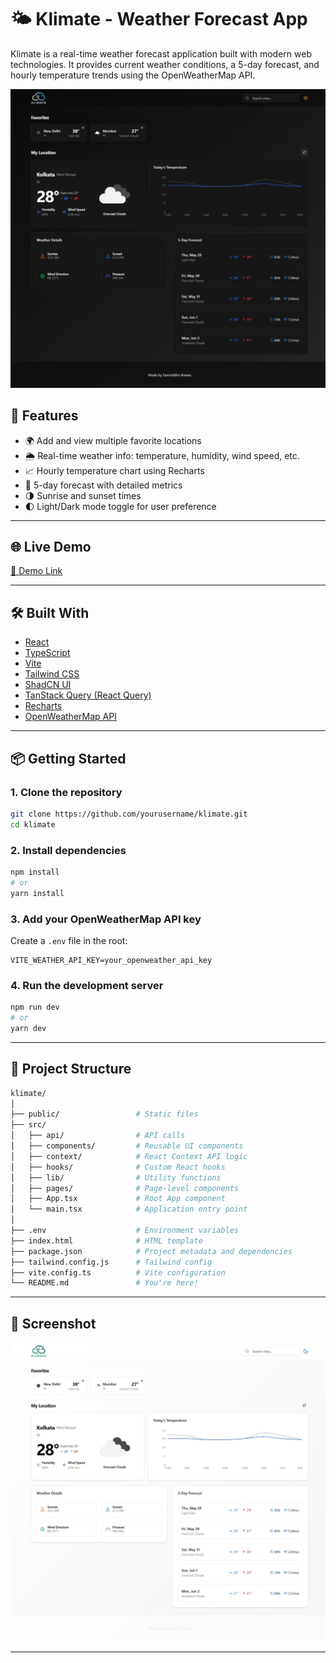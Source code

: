 # 🌤️ Klimate - Weather Forecast App

Klimate is a real-time weather forecast application built with modern web technologies. It provides current weather conditions, a 5-day forecast, and hourly temperature trends using the OpenWeatherMap API.

![App Screenshot - Dark Mode](./public/klimate_dark.jpeg)

## 🚀 Features

- 🌍 Add and view multiple favorite locations
- 🌦️ Real-time weather info: temperature, humidity, wind speed, etc.
- 📈 Hourly temperature chart using Recharts
- 📅 5-day forecast with detailed metrics
- 🌗 Sunrise and sunset times
- 🌓 Light/Dark mode toggle for user preference

---

## 🌐 Live Demo

[🔗 Demo Link](https://klimate-samriddho.netlify.app/) 

---

## 🛠️ Built With

- [React](https://reactjs.org/)
- [TypeScript](https://www.typescriptlang.org/)
- [Vite](https://vitejs.dev/)
- [Tailwind CSS](https://tailwindcss.com/)
- [ShadCN UI](https://ui.shadcn.com/)
- [TanStack Query (React Query)](https://tanstack.com/query/latest)
- [Recharts](https://recharts.org/en-US/)
- [OpenWeatherMap API](https://openweathermap.org/api)

---




## 📦 Getting Started

### 1. Clone the repository

```bash
git clone https://github.com/yourusername/klimate.git
cd klimate
```

### 2. Install dependencies

```bash
npm install
# or
yarn install
```

### 3. Add your OpenWeatherMap API key

Create a `.env` file in the root:

```env
VITE_WEATHER_API_KEY=your_openweather_api_key
```

### 4. Run the development server

```bash
npm run dev
# or
yarn dev
```

---

## 📂 Project Structure

```bash
klimate/
│
├── public/                 # Static files
├── src/
│   ├── api/                # API calls
│   ├── components/         # Reusable UI components
│   ├── context/            # React Context API logic
│   ├── hooks/              # Custom React hooks
│   ├── lib/                # Utility functions
│   ├── pages/              # Page-level components
│   ├── App.tsx             # Root App component
│   └── main.tsx            # Application entry point
│
├── .env                    # Environment variables
├── index.html              # HTML template
├── package.json            # Project metadata and dependencies
├── tailwind.config.js      # Tailwind config
├── vite.config.ts          # Vite configuration
└── README.md               # You're here!
```

---

## 📸 Screenshot

![App Screenshot - Light Mode](./public/klimate_light.jpeg)

---
